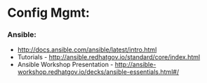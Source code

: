 # Config Mgmt:

### Ansible:
* http://docs.ansible.com/ansible/latest/intro.html
* Tutorials - http://ansible.redhatgov.io/standard/core/index.html
* Ansible Workshop Presentation - http://ansible-workshop.redhatgov.io/decks/ansible-essentials.html#/
